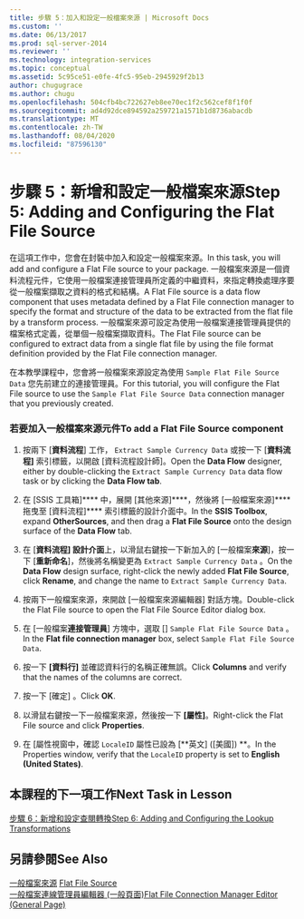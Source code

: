 ```yaml
---
title: 步驟 5：加入和設定一般檔案來源 | Microsoft Docs
ms.custom: ''
ms.date: 06/13/2017
ms.prod: sql-server-2014
ms.reviewer: ''
ms.technology: integration-services
ms.topic: conceptual
ms.assetid: 5c95ce51-e0fe-4fc5-95eb-2945929f2b13
author: chugugrace
ms.author: chugu
ms.openlocfilehash: 504cfb4bc722627eb8ee70ec1f2c562cef8f1f0f
ms.sourcegitcommit: ad4d92dce894592a259721a1571b1d8736abacdb
ms.translationtype: MT
ms.contentlocale: zh-TW
ms.lasthandoff: 08/04/2020
ms.locfileid: "87596130"
---
```

# <a name="step-5-adding-and-configuring-the-flat-file-source"></a><span data-ttu-id="902bb-102">步驟 5：新增和設定一般檔案來源</span><span class="sxs-lookup"><span data-stu-id="902bb-102">Step 5: Adding and Configuring the Flat File Source</span></span>
  <span data-ttu-id="902bb-103">在這項工作中，您會在封裝中加入和設定一般檔案來源。</span><span class="sxs-lookup"><span data-stu-id="902bb-103">In this task, you will add and configure a Flat File source to your package.</span></span> <span data-ttu-id="902bb-104">一般檔案來源是一個資料流程元件，它使用一般檔案連接管理員所定義的中繼資料，來指定轉換處理序要從一般檔案擷取之資料的格式和結構。</span><span class="sxs-lookup"><span data-stu-id="902bb-104">A Flat File source is a data flow component that uses metadata defined by a Flat File connection manager to specify the format and structure of the data to be extracted from the flat file by a transform process.</span></span> <span data-ttu-id="902bb-105">一般檔案來源可設定為使用一般檔案連接管理員提供的檔案格式定義，從單個一般檔案擷取資料。</span><span class="sxs-lookup"><span data-stu-id="902bb-105">The Flat File source can be configured to extract data from a single flat file by using the file format definition provided by the Flat File connection manager.</span></span>  
  
 <span data-ttu-id="902bb-106">在本教學課程中，您會將一般檔案來源設定為使用 `Sample Flat File Source Data` 您先前建立的連接管理員。</span><span class="sxs-lookup"><span data-stu-id="902bb-106">For this tutorial, you will configure the Flat File source to use the `Sample Flat File Source Data` connection manager that you previously created.</span></span>  
  
### <a name="to-add-a-flat-file-source-component"></a><span data-ttu-id="902bb-107">若要加入一般檔案來源元件</span><span class="sxs-lookup"><span data-stu-id="902bb-107">To add a Flat File Source component</span></span>  
  
1.  <span data-ttu-id="902bb-108">按兩下 [**資料流程**] 工作， `Extract Sample Currency Data` 或按一下 [**資料流程]** 索引標籤，以開啟 [資料流程設計師]。</span><span class="sxs-lookup"><span data-stu-id="902bb-108">Open the **Data Flow** designer, either by double-clicking the `Extract Sample Currency Data` data flow task or by clicking the **Data Flow tab**.</span></span>  
  
2.  <span data-ttu-id="902bb-109">在 [SSIS 工具箱]\*\*\*\* 中，展開 [其他來源]\*\*\*\*，然後將 [一般檔案來源]\*\*\*\* 拖曳至 [資料流程]\*\*\*\* 索引標籤的設計介面中。</span><span class="sxs-lookup"><span data-stu-id="902bb-109">In the **SSIS Toolbox**, expand **OtherSources**, and then drag a **Flat File Source** onto the design surface of the **Data Flow** tab.</span></span>  
  
3.  <span data-ttu-id="902bb-110">在 [**資料流程] 設計介面**上，以滑鼠右鍵按一下新加入的 [一般檔案**來源**]，按一下 [**重新命名**]，然後將名稱變更為 `Extract Sample Currency Data` 。</span><span class="sxs-lookup"><span data-stu-id="902bb-110">On the **Data Flow** design surface, right-click the newly added **Flat File Source**, click **Rename**, and change the name to `Extract Sample Currency Data`.</span></span>  
  
4.  <span data-ttu-id="902bb-111">按兩下一般檔案來源，來開啟 [一般檔案來源編輯器] 對話方塊。</span><span class="sxs-lookup"><span data-stu-id="902bb-111">Double-click the Flat File source to open the Flat File Source Editor dialog box.</span></span>  
  
5.  <span data-ttu-id="902bb-112">在 [一般檔案**連接管理員**] 方塊中，選取 [] `Sample Flat File Source Data` 。</span><span class="sxs-lookup"><span data-stu-id="902bb-112">In the **Flat file connection manager** box, select `Sample Flat File Source Data`.</span></span>  
  
6.  <span data-ttu-id="902bb-113">按一下 **[資料行]** 並確認資料行的名稱正確無誤。</span><span class="sxs-lookup"><span data-stu-id="902bb-113">Click **Columns** and verify that the names of the columns are correct.</span></span>  
  
7.  <span data-ttu-id="902bb-114">按一下 [確定]  。</span><span class="sxs-lookup"><span data-stu-id="902bb-114">Click **OK**.</span></span>  
  
8.  <span data-ttu-id="902bb-115">以滑鼠右鍵按一下一般檔案來源，然後按一下 **[屬性]**。</span><span class="sxs-lookup"><span data-stu-id="902bb-115">Right-click the Flat File source and click **Properties**.</span></span>  
  
9. <span data-ttu-id="902bb-116">在 [屬性視窗中，確認 `LocaleID` 屬性已設為 [\*\*英文] ([美國]) \*\*。</span><span class="sxs-lookup"><span data-stu-id="902bb-116">In the Properties window, verify that the `LocaleID` property is set to **English (United States)**.</span></span>  
  
## <a name="next-task-in-lesson"></a><span data-ttu-id="902bb-117">本課程的下一項工作</span><span class="sxs-lookup"><span data-stu-id="902bb-117">Next Task in Lesson</span></span>  
 [<span data-ttu-id="902bb-118">步驟 6：新增和設定查閱轉換</span><span class="sxs-lookup"><span data-stu-id="902bb-118">Step 6: Adding and Configuring the Lookup Transformations</span></span>](lesson-1-6-adding-and-configuring-the-lookup-transformations.md)  
  
## <a name="see-also"></a><span data-ttu-id="902bb-119">另請參閱</span><span class="sxs-lookup"><span data-stu-id="902bb-119">See Also</span></span>  
 <span data-ttu-id="902bb-120">[一般檔案來源](data-flow/flat-file-source.md) </span><span class="sxs-lookup"><span data-stu-id="902bb-120">[Flat File Source](data-flow/flat-file-source.md) </span></span>  
 [<span data-ttu-id="902bb-121">一般檔案連線管理員編輯器 &#40;一般頁面&#41;</span><span class="sxs-lookup"><span data-stu-id="902bb-121">Flat File Connection Manager Editor &#40;General Page&#41;</span></span>](general-page-of-integration-services-designers-options.md)  
  
  
